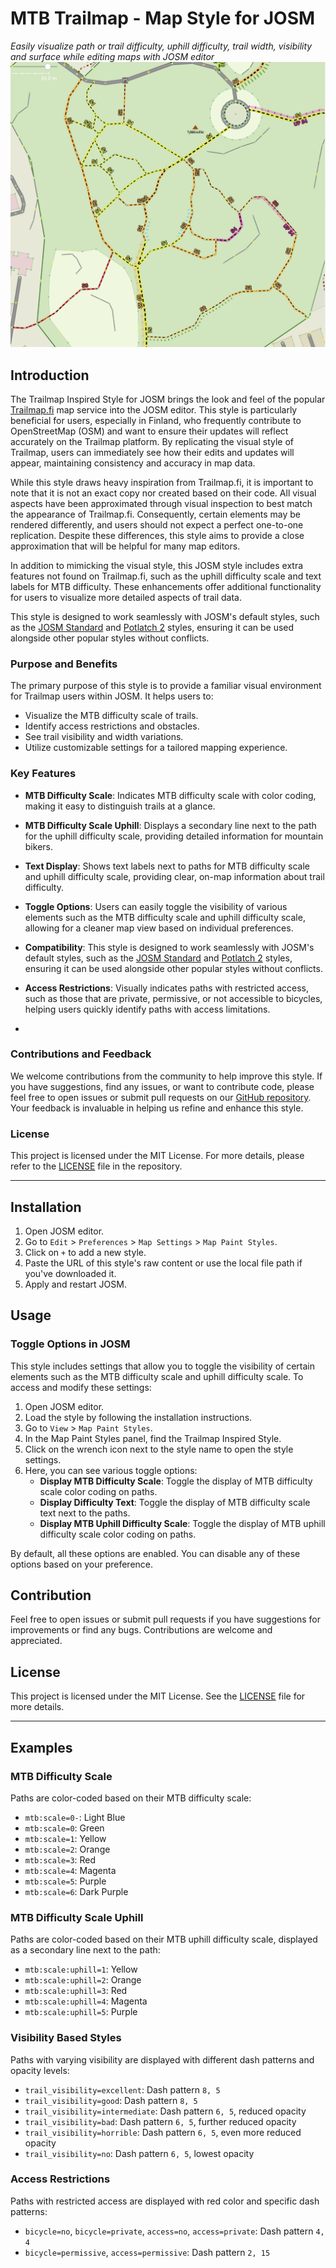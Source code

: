 # MTB Trailmap - Map Style for JOSM
*Easily visualize path or trail difficulty, uphill difficulty, trail width, visibility and surface while editing maps with JOSM editor*
![Trailmap Inspired Style](JOSM-style-trailmap.png)
## Introduction

The Trailmap Inspired Style for JOSM brings the look and feel of the popular [Trailmap.fi](https://web.trailmap.fi) map service into the JOSM editor. This style is particularly beneficial for users, especially in Finland, who frequently contribute to OpenStreetMap (OSM) and want to ensure their updates will reflect accurately on the Trailmap platform. By replicating the visual style of Trailmap, users can immediately see how their edits and updates will appear, maintaining consistency and accuracy in map data.

While this style draws heavy inspiration from Trailmap.fi, it is important to note that it is not an exact copy nor created based on their code. All visual aspects have been approximated through visual inspection to best match the appearance of Trailmap.fi. Consequently, certain elements may be rendered differently, and users should not expect a perfect one-to-one replication. Despite these differences, this style aims to provide a close approximation that will be helpful for many map editors.

In addition to mimicking the visual style, this JOSM style includes extra features not found on Trailmap.fi, such as the uphill difficulty scale and text labels for MTB difficulty. These enhancements offer additional functionality for users to visualize more detailed aspects of trail data.

This style is designed to work seamlessly with JOSM's default styles, such as the [JOSM Standard](https://josm.openstreetmap.de/browser/trunk/resources/styles/standard/elemstyles.mapcss) and [Potlatch 2](https://josm.openstreetmap.de/wiki/Styles/Potlatch2) styles, ensuring it can be used alongside other popular styles without conflicts.

### Purpose and Benefits

The primary purpose of this style is to provide a familiar visual environment for Trailmap users within JOSM. It helps users to:
- Visualize the MTB difficulty scale of trails.
- Identify access restrictions and obstacles.
- See trail visibility and width variations.
- Utilize customizable settings for a tailored mapping experience.

### Key Features

- **MTB Difficulty Scale**: Indicates MTB difficulty scale with color coding, making it easy to distinguish trails at a glance.
  
- **MTB Difficulty Scale Uphill**: Displays a secondary line next to the path for the uphill difficulty scale, providing detailed information for mountain bikers.

- **Text Display**: Shows text labels next to paths for MTB difficulty scale and uphill difficulty scale, providing clear, on-map information about trail difficulty.

- **Toggle Options**: Users can easily toggle the visibility of various elements such as the MTB difficulty scale and uphill difficulty scale, allowing for a cleaner map view based on individual preferences.

- **Compatibility**: This style is designed to work seamlessly with JOSM's default styles, such as the [JOSM Standard](https://josm.openstreetmap.de/browser/trunk/resources/styles/standard/elemstyles.mapcss) and [Potlatch 2](https://josm.openstreetmap.de/wiki/Styles/Potlatch2) styles, ensuring it can be used alongside other popular styles without conflicts.

- **Access Restrictions**: Visually indicates paths with restricted access, such as those that are private, permissive, or not accessible to bicycles, helping users quickly identify paths with access limitations.
- 

### Contributions and Feedback

We welcome contributions from the community to help improve this style. If you have suggestions, find any issues, or want to contribute code, please feel free to open issues or submit pull requests on our [GitHub repository](https://github.com/TommiContursi/JOSM-Style). Your feedback is invaluable in helping us refine and enhance this style.

### License

This project is licensed under the MIT License. For more details, please refer to the [LICENSE](LICENSE) file in the repository.

---

## Installation

1. Open JOSM editor.
2. Go to `Edit` > `Preferences` > `Map Settings` > `Map Paint Styles`.
3. Click on `+` to add a new style.
4. Paste the URL of this style's raw content or use the local file path if you've downloaded it.
5. Apply and restart JOSM.

## Usage

### Toggle Options in JOSM

This style includes settings that allow you to toggle the visibility of certain elements such as the MTB difficulty scale and uphill difficulty scale. To access and modify these settings:

1. Open JOSM editor.
2. Load the style by following the installation instructions.
3. Go to `View` > `Map Paint Styles`.
4. In the Map Paint Styles panel, find the Trailmap Inspired Style.
5. Click on the wrench icon next to the style name to open the style settings.
6. Here, you can see various toggle options:
   - **Display MTB Difficulty Scale**: Toggle the display of MTB difficulty scale color coding on paths.
   - **Display Difficulty Text**: Toggle the display of MTB difficulty scale text next to the paths.
   - **Display MTB Uphill Difficulty Scale**: Toggle the display of MTB uphill difficulty scale color coding on paths.

By default, all these options are enabled. You can disable any of these options based on your preference.

## Contribution

Feel free to open issues or submit pull requests if you have suggestions for improvements or find any bugs. Contributions are welcome and appreciated.

## License

This project is licensed under the MIT License. See the [LICENSE](LICENSE) file for more details.

---

## Examples

### MTB Difficulty Scale

Paths are color-coded based on their MTB difficulty scale:
- `mtb:scale=0-`: Light Blue
- `mtb:scale=0`: Green
- `mtb:scale=1`: Yellow
- `mtb:scale=2`: Orange
- `mtb:scale=3`: Red
- `mtb:scale=4`: Magenta
- `mtb:scale=5`: Purple
- `mtb:scale=6`: Dark Purple

### MTB Difficulty Scale Uphill

Paths are color-coded based on their MTB uphill difficulty scale, displayed as a secondary line next to the path:
- `mtb:scale:uphill=1`: Yellow
- `mtb:scale:uphill=2`: Orange
- `mtb:scale:uphill=3`: Red
- `mtb:scale:uphill=4`: Magenta
- `mtb:scale:uphill=5`: Purple

### Visibility Based Styles

Paths with varying visibility are displayed with different dash patterns and opacity levels:
- `trail_visibility=excellent`: Dash pattern `8, 5`
- `trail_visibility=good`: Dash pattern `8, 5`
- `trail_visibility=intermediate`: Dash pattern `6, 5`, reduced opacity
- `trail_visibility=bad`: Dash pattern `6, 5`, further reduced opacity
- `trail_visibility=horrible`: Dash pattern `6, 5`, even more reduced opacity
- `trail_visibility=no`: Dash pattern `6, 5`, lowest opacity

### Access Restrictions

Paths with restricted access are displayed with red color and specific dash patterns:
- `bicycle=no`, `bicycle=private`, `access=no`, `access=private`: Dash pattern `4, 4`
- `bicycle=permissive`, `access=permissive`: Dash pattern `2, 15`
